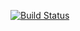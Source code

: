 [![Build Status](https://ci.ilio.tech/api/badges/grsky360/ilio-tech/status.svg)](https://ci.ilio.tech/grsky360/ilio-tech)
